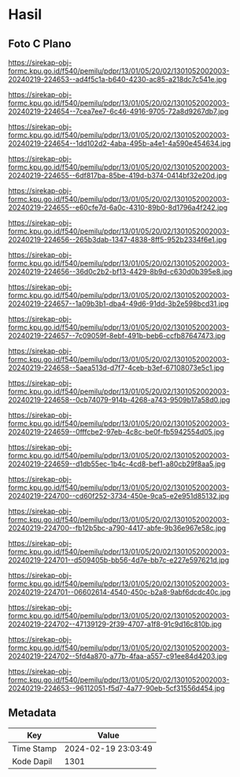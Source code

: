 # Hasil

## Foto C Plano

https://sirekap-obj-formc.kpu.go.id/f540/pemilu/pdpr/13/01/05/20/02/1301052002003-20240219-224653--ad4f5c1a-b640-4230-ac85-a218dc7c541e.jpg

https://sirekap-obj-formc.kpu.go.id/f540/pemilu/pdpr/13/01/05/20/02/1301052002003-20240219-224654--7cea7ee7-6c46-4916-9705-72a8d9267db7.jpg

https://sirekap-obj-formc.kpu.go.id/f540/pemilu/pdpr/13/01/05/20/02/1301052002003-20240219-224654--1dd102d2-4aba-495b-a4e1-4a590e454634.jpg

https://sirekap-obj-formc.kpu.go.id/f540/pemilu/pdpr/13/01/05/20/02/1301052002003-20240219-224655--6df817ba-85be-419d-b374-0414bf32e20d.jpg

https://sirekap-obj-formc.kpu.go.id/f540/pemilu/pdpr/13/01/05/20/02/1301052002003-20240219-224655--e60cfe7d-6a0c-4310-89b0-8d1796a4f242.jpg

https://sirekap-obj-formc.kpu.go.id/f540/pemilu/pdpr/13/01/05/20/02/1301052002003-20240219-224656--265b3dab-1347-4838-8ff5-952b2334f6e1.jpg

https://sirekap-obj-formc.kpu.go.id/f540/pemilu/pdpr/13/01/05/20/02/1301052002003-20240219-224656--36d0c2b2-bf13-4429-8b9d-c630d0b395e8.jpg

https://sirekap-obj-formc.kpu.go.id/f540/pemilu/pdpr/13/01/05/20/02/1301052002003-20240219-224657--1a09b3b1-dba4-49d6-91dd-3b2e598bcd31.jpg

https://sirekap-obj-formc.kpu.go.id/f540/pemilu/pdpr/13/01/05/20/02/1301052002003-20240219-224657--7c09059f-8ebf-491b-beb6-ccfb87647473.jpg

https://sirekap-obj-formc.kpu.go.id/f540/pemilu/pdpr/13/01/05/20/02/1301052002003-20240219-224658--5aea513d-d7f7-4ceb-b3ef-67108073e5c1.jpg

https://sirekap-obj-formc.kpu.go.id/f540/pemilu/pdpr/13/01/05/20/02/1301052002003-20240219-224658--0cb74079-914b-4268-a743-9509b17a58d0.jpg

https://sirekap-obj-formc.kpu.go.id/f540/pemilu/pdpr/13/01/05/20/02/1301052002003-20240219-224659--0fffcbe2-97eb-4c8c-be0f-fb5942554d05.jpg

https://sirekap-obj-formc.kpu.go.id/f540/pemilu/pdpr/13/01/05/20/02/1301052002003-20240219-224659--d1db55ec-1b4c-4cd8-bef1-a80cb29f8aa5.jpg

https://sirekap-obj-formc.kpu.go.id/f540/pemilu/pdpr/13/01/05/20/02/1301052002003-20240219-224700--cd60f252-3734-450e-9ca5-e2e951d85132.jpg

https://sirekap-obj-formc.kpu.go.id/f540/pemilu/pdpr/13/01/05/20/02/1301052002003-20240219-224700--fb12b5bc-a790-4417-abfe-9b36e967e58c.jpg

https://sirekap-obj-formc.kpu.go.id/f540/pemilu/pdpr/13/01/05/20/02/1301052002003-20240219-224701--d509405b-bb56-4d7e-bb7c-e227e597621d.jpg

https://sirekap-obj-formc.kpu.go.id/f540/pemilu/pdpr/13/01/05/20/02/1301052002003-20240219-224701--06602614-4540-450c-b2a8-9abf6dcdc40c.jpg

https://sirekap-obj-formc.kpu.go.id/f540/pemilu/pdpr/13/01/05/20/02/1301052002003-20240219-224702--47139129-2f39-4707-a1f8-91c9d16c810b.jpg

https://sirekap-obj-formc.kpu.go.id/f540/pemilu/pdpr/13/01/05/20/02/1301052002003-20240219-224702--5fd4a870-a77b-4faa-a557-c91ee84d4203.jpg

https://sirekap-obj-formc.kpu.go.id/f540/pemilu/pdpr/13/01/05/20/02/1301052002003-20240219-224653--96112051-f5d7-4a77-90eb-5cf31556d454.jpg


## Metadata

| Key        | Value               |
| ---------- | ------------------- |
| Time Stamp | 2024-02-19 23:03:49 |
| Kode Dapil | 1301                |



